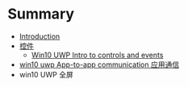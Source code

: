 # Summary

* [Introduction](README.md)
* [控件](kong_jian.md)
   * [Win10 UWP Intro to controls and events](win10_uwp_intro_to_controls_and_events.md)
* [win10 uwp App-to-app communication 应用通信](win10_uwp_app-to-app_communication_ying_yong_tong_.md)
* win10 UWP 全屏

